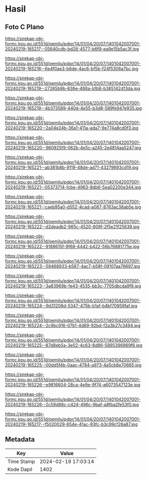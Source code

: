 # Hasil

## Foto C Plano

https://sirekap-obj-formc.kpu.go.id/551d/pemilu/pdpr/14/01/04/20/07/1401042007001-20240219-165217--05640cdb-bd28-4577-b6f9-ea9e15b5ac3f.jpg

https://sirekap-obj-formc.kpu.go.id/551d/pemilu/pdpr/14/01/04/20/07/1401042007001-20240219-165218--6e4f0ae3-b6de-4ac6-bf5b-f24f5306a7bc.jpg

https://sirekap-obj-formc.kpu.go.id/551d/pemilu/pdpr/14/01/04/20/07/1401042007001-20240219-165219--27265b9b-636e-488a-b1b8-b365142d13da.jpg

https://sirekap-obj-formc.kpu.go.id/551d/pemilu/pdpr/14/01/04/20/07/1401042007001-20240219-165219--4b373589-440d-4e55-b3d8-589fe947e935.jpg

https://sirekap-obj-formc.kpu.go.id/551d/pemilu/pdpr/14/01/04/20/07/1401042007001-20240219-165220--2a04e24b-36a1-411a-ada7-9e774a8cd0f3.jpg

https://sirekap-obj-formc.kpu.go.id/551d/pemilu/pdpr/14/01/04/20/07/1401042007001-20240219-165220--960925f9-062b-4e5c-a245-2e4814aa5247.jpg

https://sirekap-obj-formc.kpu.go.id/551d/pemilu/pdpr/14/01/04/20/07/1401042007001-20240219-165221--ab381b8b-9119-48de-ad71-43279693cd19.jpg

https://sirekap-obj-formc.kpu.go.id/551d/pemilu/pdpr/14/01/04/20/07/1401042007001-20240219-165221--05373714-fcbe-4963-8db6-5ea02200e344.jpg

https://sirekap-obj-formc.kpu.go.id/551d/pemilu/pdpr/14/01/04/20/07/1401042007001-20240219-165221--caeb95a0-d552-4cad-a087-8763ac38ab5e.jpg

https://sirekap-obj-formc.kpu.go.id/551d/pemilu/pdpr/14/01/04/20/07/1401042007001-20240219-165222--d2deadb2-965c-4520-809f-2f5e21f25639.jpg

https://sirekap-obj-formc.kpu.go.id/551d/pemilu/pdpr/14/01/04/20/07/1401042007001-20240219-165222--9188615f-9f68-4442-b422-56b76881775e.jpg

https://sirekap-obj-formc.kpu.go.id/551d/pemilu/pdpr/14/01/04/20/07/1401042007001-20240219-165223--59468933-b587-4ac7-b58f-09107aa76697.jpg

https://sirekap-obj-formc.kpu.go.id/551d/pemilu/pdpr/14/01/04/20/07/1401042007001-20240219-165223--3a83969b-fe43-4535-bb3c-7705dbcda9f9.jpg

https://sirekap-obj-formc.kpu.go.id/551d/pemilu/pdpr/14/01/04/20/07/1401042007001-20240219-165224--9d31208d-5347-475b-b1af-b4bf70959faf.jpg

https://sirekap-obj-formc.kpu.go.id/551d/pemilu/pdpr/14/01/04/20/07/1401042007001-20240219-165224--2c9bc916-07b1-4d69-92bd-f2a3b27c3494.jpg

https://sirekap-obj-formc.kpu.go.id/551d/pemilu/pdpr/14/01/04/20/07/1401042007001-20240219-165225--87d8eb5a-3e02-4c63-8d86-5895396969f6.jpg

https://sirekap-obj-formc.kpu.go.id/551d/pemilu/pdpr/14/01/04/20/07/1401042007001-20240219-165225--00dd5f4b-0aac-4784-a973-4a5cb8e70665.jpg

https://sirekap-obj-formc.kpu.go.id/551d/pemilu/pdpr/14/01/04/20/07/1401042007001-20240219-165226--e9816604-28ca-4e9e-9f74-a6073547123e.jpg

https://sirekap-obj-formc.kpu.go.id/551d/pemilu/pdpr/14/01/04/20/07/1401042007001-20240219-165226--2c59d88c-c424-496c-9baf-a8fba2fe53f0.jpg

https://sirekap-obj-formc.kpu.go.id/551d/pemilu/pdpr/14/01/04/20/07/1401042007001-20240219-165217--f5020029-654e-41ac-93fc-b3c99cf26a87.jpg


## Metadata

| Key        | Value               |
| ---------- | ------------------- |
| Time Stamp | 2024-02-19 17:03:14 |
| Kode Dapil | 1402                |



